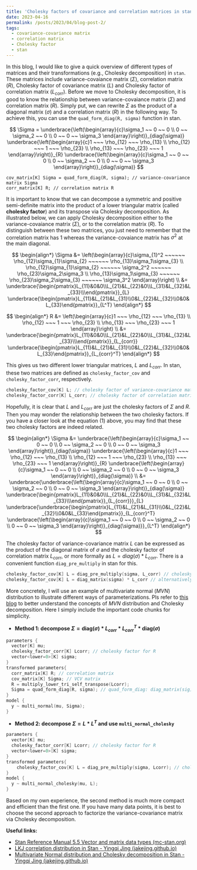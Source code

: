 ```yaml
---
title: 'Cholesky factors of covariance and correlation matrices in stan'
date: 2023-04-16
permalink: /posts/2023/04/blog-post-2/
tags:
  - covariance-covariance matrix
  - correlation matrix
  - Cholesky factor
  - stan
---
```


In this blog, I would like to give a quick overview of different types of matrices and their transformations (e.g., Cholesky decomposition) in `stan`. These matrices include variance-covaiance matrix ($\Sigma$), correlation matrix ($R$), Cholesky factor of covariance matrix ($L$) and Cholesky factor of correlation matrix ($L_{corr}$). Before  we move to Cholesky decomposition, it is good to know the relationship between variance-covaiance matrix ($\Sigma$) and correlation matrix ($R$). Simply put, we can rewrite $\Sigma$ as the product of a diagonal matrix ($\sigma$) and a correlation matrix $(R)$ in the following way. To achieve this, you can use the `quad_form_diag(R, sigma)` function in stan.

$$
\Sigma = \underbrace{\left(\begin{array}{c}\sigma_1 ~~ 0 ~~ 0 \\ 0 ~~ \sigma_2 ~~ 0 \\ 0 ~~ 0 ~~ \sigma_3 \end{array}\right)}_{diag(\sigma)} \underbrace{\left(\begin{array}{c}1 ~~~ \rho_{12} ~~~ \rho_{13} \\ \rho_{12} ~~~ 1 ~~~ \rho_{23} \\ \rho_{13} ~~~ \rho_{23} ~~~ 1 \end{array}\right)}_{R}  \underbrace{\left(\begin{array}{c}\sigma_1 ~~ 0 ~~ 0 \\ 0 ~~ \sigma_2 ~~ 0 \\ 0 ~~ 0 ~~ \sigma_3 \end{array}\right)}_{diag(\sigma)}
$$


```
cov_matrix[K] Sigma = quad_form_diag(R, sigma); // variance-covariance matrix Sigma
corr_matrix[K] R; // correlation matrix R
```

It is important to know that we can decompose a symmetric and positive semi-definite matrix into the product of a lower triangular matrix (called **cholesky factor**) and its transpose via Cholesky decomposition. As illustrated below, we can apply Cholesky decomposition either to the variance-covaiance matrix ($\Sigma$), or to the correlation matrix ($R$). To distinguish between these two matrices, you just need to remember that the correlation matrix has $1$ whereas the variance-covaiance matrix has $\sigma^2$ at the main diagonal.

$$
\begin{align*} 
\Sigma &= \left(\begin{array}{c}\sigma_{1}^2 ~~~~~~ \rho_{12}\sigma_{1}\sigma_{2} ~~~~~~ \rho_{13}\sigma_1\sigma_{3} \\ 
\rho_{12}\sigma_{1}\sigma_{2} ~~~~~~ \sigma_2^2 ~~~~~~ \rho_{23}\sigma_2\sigma_3 \\ 
\rho_{13}\sigma_1\sigma_{3} ~~~~~~ \rho_{23}\sigma_2\sigma_{3} ~~~~~~ \sigma_3^2 \end{array}\right) \\
&= \underbrace{\begin{pmatrix}L_{11}&0&0\\L_{21}&L_{22}&0\\L_{31}&L_{32}&L_{33}\\\end{pmatrix}}_{L} \underbrace{\begin{pmatrix}L_{11}&L_{21}&L_{31}\\0&L_{22}&L_{32}\\0&0&L_{33}\end{pmatrix}}_{L^T}
\end{align*}
$$

$$
\begin{align*} 
R &= \left(\begin{array}{c}1 ~~~ \rho_{12} ~~~ \rho_{13} \\ \rho_{12} ~~~ 1 ~~~ \rho_{23} \\ \rho_{13} ~~~ \rho_{23} ~~~ 1 \end{array}\right) \\
&= \underbrace{\begin{pmatrix}L_{11}&0&0\\L_{21}&L_{22}&0\\L_{31}&L_{32}&L_{33}\\\end{pmatrix}}_{L_{corr}} \underbrace{\begin{pmatrix}L_{11}&L_{21}&L_{31}\\0&L_{22}&L_{32}\\0&0&L_{33}\end{pmatrix}}_{L_{corr}^T}
\end{align*}
$$

This gives us two different lower triangular matrices, $L$ and $L_{corr}$. In stan, these two matrices are defined as `cholesky_factor_cov` and `cholesky_factor_corr`, respectively.

```cpp
cholesky_factor_cov[K] L; // cholesky factor of variance-covariance matrix
cholesky_factor_corr[K] L_corr; // cholesky factor of correlation matrix
```

Hopefully, it is clear that $L$ and $L_{corr}$ are just the cholesky factors of $\Sigma$ and $R$. Then you may wonder the relationship between the two cholesky factors. If you have a closer look at the equation (1) above, you may find that these two cholesky factors are indeed related. 


$$
\begin{align*} 
\Sigma &= \underbrace{\left(\begin{array}{c}\sigma_1 ~~ 0 ~~ 0 \\ 0 ~~ \sigma_2 ~~ 0 \\ 0 ~~ 0 ~~ \sigma_3 \end{array}\right)}_{diag(\sigma)} \underbrace{\left(\begin{array}{c}1 ~~~ \rho_{12} ~~~ \rho_{13} \\ \rho_{12} ~~~ 1 ~~~ \rho_{23} \\ \rho_{13} ~~~ \rho_{23} ~~~ 1 \end{array}\right)}_{R}  \underbrace{\left(\begin{array}{c}\sigma_1 ~~ 0 ~~ 0 \\ 0 ~~ \sigma_2 ~~ 0 \\ 0 ~~ 0 ~~ \sigma_3 \end{array}\right)}_{diag(\sigma)} \\
&= \underbrace{\underbrace{\left(\begin{array}{c}\sigma_1 ~~ 0 ~~ 0 \\ 0 ~~ \sigma_2 ~~ 0 \\ 0 ~~ 0 ~~ \sigma_3 \end{array}\right)}_{diag(\sigma)} 
\underbrace{\begin{pmatrix}L_{11}&0&0\\L_{21}&L_{22}&0\\L_{31}&L_{32}&L_{33}\\\end{pmatrix}}_{L_{corr}}}_{L}
\underbrace{\underbrace{\begin{pmatrix}L_{11}&L_{21}&L_{31}\\0&L_{22}&L_{32}\\0&0&L_{33}\end{pmatrix}}_{L_{corr}^T}
\underbrace{\left(\begin{array}{c}\sigma_1 ~~ 0 ~~ 0 \\ 0 ~~ \sigma_2 ~~ 0 \\ 0 ~~ 0 ~~ \sigma_3 \end{array}\right)}_{diag(\sigma)}}_{L^T}
\end{align*}
$$


The cholesky factor of variance-covariance matrix $L$ can be expressed as the product of the diagonal matrix of $\sigma$ and the cholesky factor of correlation matrix $L_{corr}$, or more formally as $L = diag(\sigma)*L_{corr}$. There is a convenient function `diag_pre_multiply` in stan for this.

```cpp
cholesky_factor_cov[K] L = diag_pre_multiply(sigma, L_corr) // cholesky factor L = diag(sig) * L_corr
cholesky_factor_cov[K] L = diag_matrix(sigma) * L_corr // alternatively 
```

More concretely, I will use an example of multivariate normal ($MVN$) distribution to illustrate different ways of parameterizations. Pls refer to [this blog](https://jakejing.github.io//posts/2021/02/blog-post-1/) to better understand the concepts of $MVN$ distribution and Cholesky decomposition. Here I simply include the important code chunks for simplicity.

- **Method 1: decompose $\Sigma = \text{diag}(\sigma)*L_{corr} * L_{corr}^{T} * \text{diag}(\sigma)$**

```cpp
parameters {
  vector[K] mu;
  cholesky_factor_corr[K] Lcorr; // cholesky factor for R
  vector<lower=0>[K] sigma; 
}
transformed parameters{
  corr_matrix[K] R; // correlation matrix
  cov_matrix[K] Sigma; // VCV matrix
  R = multiply_lower_tri_self_transpose(Lcorr);
  Sigma = quad_form_diag(R, sigma); // quad_form_diag: diag_matrix(sig) * R * diag_matrix(sig)
}
model {
  y ~ multi_normal(mu, Sigma);
}
```

- **Method 2: decompose $\Sigma = L*L^{T}$ and use `multi_normal_cholesky`** 

```cpp
parameters {
  vector[K] mu;
  cholesky_factor_corr[K] Lcorr; // cholesky factor for R
  vector<lower=0>[K] sigma; 
}
transformed parameters{
	cholesky_factor_cov[K] L = diag_pre_multiply(sigma, Lcorr); // cholesky factor for Sigma
}
model {
  y ~ multi_normal_cholesky(mu, L);
}
```

Based on my own experience, the second method is much more compact and efficient than the first one. If you have many data points, it is best to choose the second approach to factorize the variance-covariance matrix via Cholesky decomposition.



**Useful links:**

- [Stan Reference Manual 5.5 Vector and matrix data types (mc-stan.org)](https://mc-stan.org/docs/reference-manual/vector-and-matrix-data-types.html#cholesky-factors-of-covariance-matrices)
- [LKJ correlation distribution in Stan - Yingqi Jing (jakejing.github.io)](https://jakejing.github.io//posts/2021/08/blog-post-2/)
- [Multivariate Normal distribution and Cholesky decomposition in Stan - Yingqi Jing (jakejing.github.io)](https://jakejing.github.io//posts/2021/02/blog-post-1/)